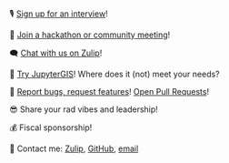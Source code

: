 :studio_microphone: [Sign up for an interview](https://geojupyter.org/interviews/sign-up)!

:calendar: [Join a hackathon or community meeting](https://geojupyter.org/calendar)!

:left_speech_bubble: [Chat with us on Zulip](https://jupyter.zulipchat.com/#narrow/channel/471314-geojupyter)!

:test_tube: [Try JupyterGIS](https://jupytergis.readthedocs.io/)! Where does it (not) meet your needs?

:gift: [Report bugs, request features](https://github.com/geojupyter/jupytergis/issues)!
[Open Pull Requests](https://github.com/geojupyter/jupytergis)!

:sunglasses: Share your rad vibes and leadership!

:moneybag: Fiscal sponsorship!

:love_letter: Contact me: [Zulip](https://jupyter.zulipchat.com/#narrow/channel/471314-geojupyter), [GitHub](https://github.com/mfisher87), [email](mailto:matt.fisher@berkeley.edu)
